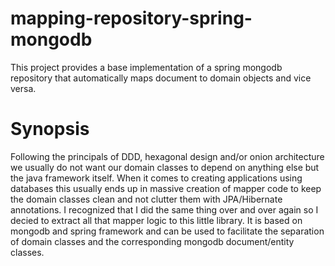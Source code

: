 # mapping-repository-spring-mongodb

This project provides a base implementation of a spring mongodb repository that automatically maps document to domain objects and vice versa.

# Synopsis

Following the principals of DDD, hexagonal design and/or onion architecture we usually do not want our domain classes to depend on anything else but the java framework itself. When it comes to creating applications using databases this usually ends up in massive creation of mapper code to keep the domain classes clean and not clutter them with JPA/Hibernate annotations. I recognized that I did the same thing over and over again so I decied to extract all that mapper logic to this little library.
It is based on mongodb and spring framework and can be used to facilitate the separation of domain classes and the corresponding mongodb document/entity classes.
